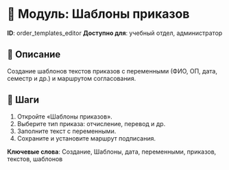 # 📘 Модуль: Шаблоны приказов
**ID**: order_templates_editor
**Доступно для**: учебный отдел, администратор

## 📝 Описание
Создание шаблонов текстов приказов с переменными (ФИО, ОП, дата, семестр и др.) и маршрутом согласования.

## 🩜 Шаги
1. Откройте «Шаблоны приказов».
2. Выберите тип приказа: отчисление, перевод и др.
3. Заполните текст с переменными.
4. Сохраните и установите маршрут подписания.

**Ключевые слова**: Создание, Шаблоны, дата, переменными, приказов, текстов, шаблонов
